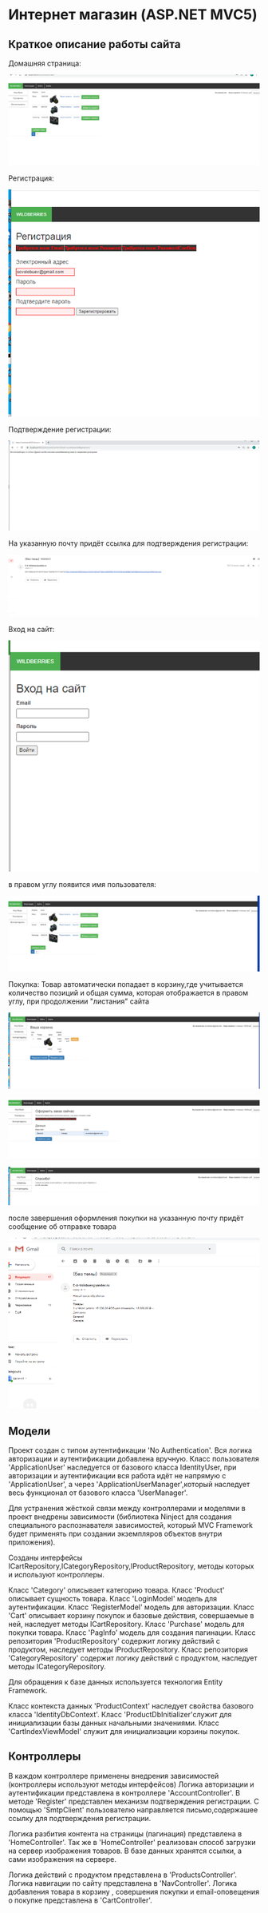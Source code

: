 # Интернет магазин (ASP.NET MVC5)

## Краткое описание работы сайта

Домашняя страница:

![Alt-текст](https://github.com/E-A-Volobuev/BootSale/blob/master/%D0%B4%D0%BE%D0%BC.png?raw=true)

Регистрация:

![Alt-текст](https://github.com/E-A-Volobuev/BootSale/blob/master/%D1%80%D0%B5%D0%B3%D0%B8%D1%81%D1%82%D1%80%D0%B0%D1%86%D0%B8%D1%8F.png?raw=true)

Подтверждение регистрации:

![Alt-текст](https://github.com/E-A-Volobuev/BootSale/blob/master/%D1%80%D0%B5%D0%B3%D0%B8%D1%81%D1%82%D1%80%D0%B0%D1%86%D0%B8%D1%8F%20%D0%BF%D1%80%D0%BE%D0%B4%D0%BE%D0%BB%D0%B6%D0%B5%D0%BD%D0%B8%D0%B5.png?raw=true)

На указанную почту придёт ссылка для подтверждения регистрации:

![Alt-текст](https://github.com/E-A-Volobuev/BootSale/blob/master/%D1%81%D1%81%D1%8B%D0%BB%D0%BA%D0%B0%20%D1%80%D0%B5%D0%B3%D0%B8%D1%81%D1%82%D1%80%D0%B0%D1%86%D0%B8%D0%B8.png?raw=true)


Вход на сайт:

![Alt-текст](https://github.com/E-A-Volobuev/BootSale/blob/master/%D0%B2%D1%85%D0%BE%D0%B4%20%D0%BD%D0%B0%20%D1%81%D0%B0%D0%B9%D1%82.png?raw=true)

в правом углу появится имя пользователя:

![Alt-текст](https://github.com/E-A-Volobuev/BootSale/blob/master/%D0%B0%D0%B2%D1%82%D0%BE%D1%80%D0%B8%D0%B7%D0%BE%D0%B2%D0%B0%D0%BD%D0%BD%D1%8B%D0%B9%20%D0%B2%D1%85%D0%BE%D0%B4%20%D0%BD%D0%B0%20%D1%81%D0%B0%D0%B9%D1%82.png?raw=true)

Покупка:
 Товар автоматически попадает в корзину,где учитывается количество позиций и общая сумма, которая отображается в правом углу,
 при продолжении "листания" сайта

![Alt-текст](https://github.com/E-A-Volobuev/BootSale/blob/master/%D0%BA%D0%BE%D1%80%D0%B7%D0%B8%D0%BD%D0%B0%20%D0%BF%D0%BE%D0%BA%D1%83%D0%BF%D0%BE%D0%BA.png?raw=true)

![Alt-текст](https://github.com/E-A-Volobuev/BootSale/blob/master/%D0%BE%D0%B1%D1%80%D0%B0%D0%B1%D0%BE%D1%82%D0%BA%D0%B0%20%D0%B7%D0%B0%D0%BA%D0%B0%D0%B7%D0%B0.png?raw=true)

![Alt-текст](https://github.com/E-A-Volobuev/BootSale/blob/master/%D1%81%D0%BF%D0%B0%D1%81%D0%B8%D0%B1%D0%BE%20%D0%B7%D0%B0%20%D0%BF%D0%BE%D0%BA%D1%83%D0%BF%D0%BA%D1%83.png?raw=true)

после завершения оформления покупки на указанную почту придёт сообщение об отправке товара

![Alt-текст](https://github.com/E-A-Volobuev/BootSale/blob/master/%D1%81%D0%BE%D0%BE%D0%B1%D1%89%D0%B5%D0%BD%D0%B8%D0%B5%20%D0%BE%D0%B1%20%D0%BE%D1%82%D0%BF%D1%80%D0%B0%D0%B2%D0%BA%D0%B5.png?raw=true)

##  Модели

Проект создан с типом аутентификации 'No Authentication'. Вся логика авторизации и аутентификации добавлена вручную.
Класс пользователя 'ApplicationUser' наследуется от базового класса IdentityUser, при авторизации и аутентификации
вся работа идёт не напрямую с 'ApplicationUser', а через 'ApplicationUserManager',который наследует весь функционал 
от базового класса  'UserManager'.

Для устранения жёсткой связи между контроллерами и моделями в проект внедрены зависимости (библиотека Ninject для 
создания специального распознавателя зависимостей, который MVC Framework будет применять при создании экземпляров 
объектов внутри приложения). 

Созданы интерфейсы ICartRepository,ICategoryRepository,IProductRepository, методы которых и используют контроллеры.

Класс 'Category' описывает категорию товара.
Класс 'Product' описывает сущность товара.
Класс 'LoginModel' модель для аутентификации.
Класс 'RegisterModel' модель для авторизации.
Класс 'Cart' описывает корзину покупок и базовые действия, совершаемые в ней, наследует методы ICartRepository.
Класс 'Purchase' модель для покупки товара.
Класс 'PagInfo' модель для создания пагинации.
Класс репозитория 'ProductRepository' содержит логику действий с продуктом, наследует методы IProductRepository.
Класс репозитория 'CategoryRepository' содержит логику действий с продуктом, наследует методы ICategoryRepository.

Для обращения к базе данных используется технология Entity Framework.

Класс контекста данных 'ProductContext' наследует свойства базового класса 'IdentityDbContext'.
Класс 'ProductDbInitializer'служит для инициализации базы данных начальными значениями.
Класс 'CartIndexViewModel' служит для инициализации корзины покупок.


##  Контроллеры

В каждом контроллере применены внедрения зависимостей (контроллеры используют методы интерфейсов)
Логика авторизации и аутентификации представлена в контроллере 'AccountController'.
В методе 'Register'  представлен механизм подтверждения регистрации.
С помощью 'SmtpClient' пользователю направляется письмо,содержашее ссылку для подтверждения регистрации.

Логика разбития контента на страницы (пагинация) представлена в 'HomeController'.
Так же в 'HomeController' реализован способ загрузки на сервер изображения товаров.
В базе данных хранятся ссылки, а сами изображения на сервере.

Логика действий с  продуктом представлена в 'ProductsController'.
Логика навигации по сайту представлена в 'NavController'.
Логика добавления товара в корзину , совершения покупки и email-оповещения о покупке представлена в 
'CartController'.
